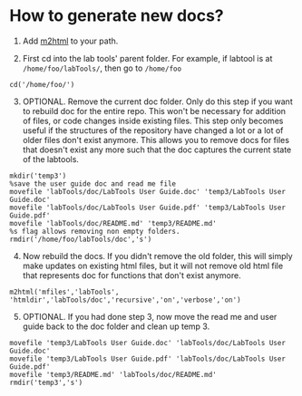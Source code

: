 # How to generate new docs?

1. Add [m2html](https://github.com/gllmflndn/m2html) to your path.

2. First cd into the lab tools' parent folder. For example, if labtool is at `/home/foo/labTools/`, then go to `/home/foo`
```
cd('/home/foo/')
```

3. OPTIONAL. Remove the current doc folder.  Only do this step if you want to rebuild doc for the entire repo. This won't be necessary for addition of files, or code changes inside existing files. This step only becomes useful if the structures of the repository have changed a lot or a lot of older files don't exist anymore. This allows you to remove docs for files that doesn't exist any more such that the doc captures the current state of the labtools.
```
mkdir('temp3')
%save the user guide doc and read me file
movefile 'labTools/doc/LabTools User Guide.doc' 'temp3/LabTools User Guide.doc'
movefile 'labTools/doc/LabTools User Guide.pdf' 'temp3/LabTools User Guide.pdf'
movefile 'labTools/doc/README.md' 'temp3/README.md'
%s flag allows removing non empty folders.
rmdir('/home/foo/labTools/doc','s')
```

4. Now rebuild the docs. If you didn't remove the old folder, this will simply make updates on existing html files, but it will not remove old html file that represents doc for functions that don't exist anymore.
```
m2html('mfiles','labTools', 'htmldir','labTools/doc','recursive','on','verbose','on')
```

5. OPTIONAL. If you had done step 3, now move the read me and user guide back to the doc folder and clean up temp 3.
```
movefile 'temp3/LabTools User Guide.doc' 'labTools/doc/LabTools User Guide.doc'
movefile 'temp3/LabTools User Guide.pdf' 'labTools/doc/LabTools User Guide.pdf'
movefile 'temp3/README.md' 'labTools/doc/README.md'
rmdir('temp3','s')
```
